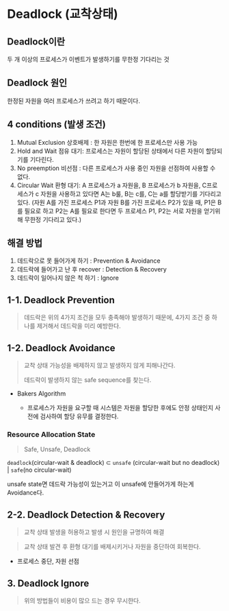 # Deadlock (교착상태)

## Deadlock이란

두 개 이상의 프로세스가 이벤트가 발생하기를 무한정 기다리는 것



## Deadlock 원인

한정된 자원을 여러 프로세스가 쓰려고 하기 때문이다.



## 4 conditions (발생 조건)

1. Mutual Exclusion 상호배제 : 한 자원은 한번에 한 프로세스만 사용 가능
2. Hold and Wait 점유 대기: 프로세스는 자원이 할당된 상태에서 다른 자원이 할당되기를 기다린다.
3. No preemption 비선점 : 다른 프로세스가 사용 중인 자원을 선점하여 사용할 수 없다.
4. Circular Wait 환형 대기: A 프로세스가 a 자원을, B 프로세스가 b 자원을, C프로세스가 c 자원을 사용하고 있다면 A는 b룰, B는 c를, C는 a를 할당받기를 기다리고 있다. 
   (자원 A를 가진 프로세스 P1과 자원 B를 가진 프로세스 P2가 있을 때, P1은 B를 필요로 하고 P2는 A를 필요로 한다면 두 프로세스 P1, P2는 서로 자원을 얻기위해 무한정 기다리고 있다.)



## 해결 방법

1. 데드락으로 못 들어가게 하기 : Prevention & Avoidance
2. 데드락에 들어가고 난 후 recover : Detection & Recovery
3. 데드락이 일어나지 않은 척 하기 : Ignore



## 1-1. Deadlock Prevention

> 데드락은 위의 4가지 조건을 모두 충족해야 발생하기 때문에, 4가지 조건 중 하나를 제거해서 데드락을 미리 예방한다.



## 1-2. Deadlock Avoidance

> 교착 상태 가능성을 배제하지 않고 발생하지 않게 피해나간다.
>
> 데드락이 발생하지 않는 safe sequence를 찾는다.

- Bakers Algorithm
  
  - 프로세스가 자원을 요구할 때 시스템은 자원을 할당한 후에도 안정 상태인지 사전에 검사하여 할당 유무를 결정한다.
  
    

### Resource Allocation State

> Safe, Unsafe, Deadlock

 `deadlock`(circular-wait & deadlock)  ⊂  `unsafe` (circular-wait but no deadlock)  |     `safe`(no circular-wait)

unsafe state면 데드락 가능성이 있는거고 이 unsafe에 안들어가게 하는게 Avoidance다.

## 2-2. Deadlock Detection & Recovery

> 교착 상태 발생을 허용하고 발생 시 원인을 규명하여 해결

> 교착 상태 발견 후 환형 대기를 배제시키거나 자원을 중단하여 회복한다.

- 프로세스 중단, 자원 선점

## 3. Deadlock Ignore

>  위의 방법들이 비용이 많으 드는 경우 무시한다.

